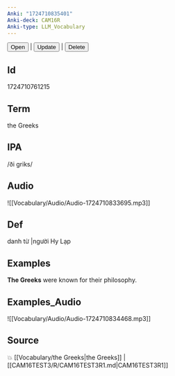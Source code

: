 ```yaml
---
Anki: "1724710835401"
Anki-deck: CAM16R
Anki-type: LLM_Vocabulary
---
```

<button class="anki-btn-open">Open</button> | <button class="anki-btn-update">Update</button> | <button class="anki-btn-delete">Delete</button>

## Id
1724710761215
## Term
the Greeks
## IPA
 /ði ɡriks/
## Audio
 ![[Vocabulary/Audio/Audio-1724710833695.mp3]]

## Def
 danh từ |người Hy Lạp 
## Examples
**The Greeks** were known for their philosophy.

## Examples_Audio
![[Vocabulary/Audio/Audio-1724710834468.mp3]]
## Source
💥 [[Vocabulary/the Greeks|the Greeks]] |  [[CAM16TEST3/R/CAM16TEST3R1.md|CAM16TEST3R1]]